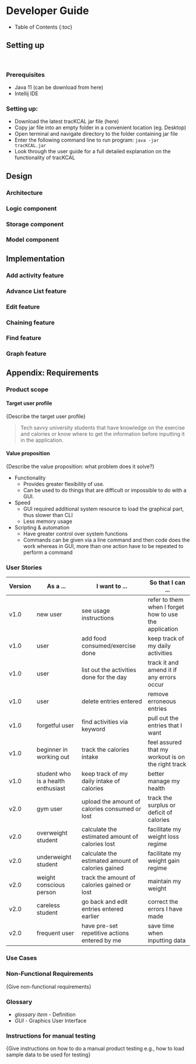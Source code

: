 # Developer Guide
 

* Table of Contents
{:toc}

## Setting up

<br/>

### Prerequisites
 * Java 11 (can be download from here)
 * Intellij IDE
    
### Setting up:    
* Download the latest tracKCAL jar file (here)
* Copy jar file into an empty folder in a convenient location (eg. Desktop)
* Open terminal and navigate directory to the folder containing jar file 
* Enter the following command line to run program: ```java -jar tracKCAL.jar```   
* Look through the user guide for a full detailed explanation on the functionality of tracKCAL
    
## Design 

### Architecture

### Logic component

### Storage component

### Model component

## Implementation

### Add activity feature

### Advance List feature

### Edit feature

### Chaining feature

### Find feature

### Graph feature


## Appendix: Requirements

### Product scope

#### Target user profile

{Describe the target user profile}
>Tech savvy university students that have knowledge on the exercise and calories or know where to get the information before inputting it in the application.

#### Value proposition

{Describe the value proposition: what problem does it solve?}
* Functionality
    - Provides greater flexibility of use.
    - Can be used to do things that are difficult or impossible to do with a GUI.
* Speed
    - GUI required additional system resource to load the graphical part, thus slower than CLI
    - Less memory usage
* Scripting & automation
    - Have greater control over system functions
    - Commands can be given via a line command and then code does the work whereas in GUI, more than one action have to be repeated to perform a command


### User Stories

|Version| As a ... | I want to ... | So that I can ...|
|--------|----------|---------------|------------------|
|v1.0|new user|see usage instructions|refer to them when I forget how to use the application|
|v1.0|user|add food consumed/exercise done|keep track of my daily activities|
|v1.0|user|list out the activities done for the day|track it and amend it if any errors occur|
|v1.0|user|delete entries entered|remove erroneous entries|
|v1.0|forgetful user|find activities via keyword|pull out the entries that I want|
|v1.0|beginner in working out|track the calories intake|feel assured that my workout is on the right track|
|v1.0|student who is a health enthusiast|keep track of my daily intake of calories|better manage my health|
|v2.0|gym user|upload the amount of calories consumed or lost|track the surplus or deficit of calories|
|v2.0|overweight student|calculate the estimated amount of calories lost|facilitate my weight loss regime|
|v2.0|underweight student|calculate the estimated amount of calories gained|facilitate my weight gain regime|
|v2.0|weight conscious person|track the amount of calories gained or lost|maintain my weight|
|v2.0|careless student|go back and edit entries entered earlier|correct the errors I have made|
|v2.0|frequent user|have pre-set repetitive actions entered by me|save time when inputting data|

### Use Cases

### Non-Functional Requirements

{Give non-functional requirements}

### Glossary

* *glossary item* - Definition
* *GUI* - Graphics User Interface

### Instructions for manual testing

{Give instructions on how to do a manual product testing e.g., how to load sample data to be used for testing}

